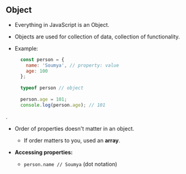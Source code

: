 
## Object

-   Everything in JavaScript is an Object.
    
-   Objects are used for collection of data, collection of functionality.
    
-   Example:
    
    ```javascript
      const person = {
      	name: 'Soumya', // property: value
      	age: 100
      };
      
      typeof person // object
      
      person.age = 101;
      console.log(person.age); // 101
    
    ```
    

.

-   Order of properties doesn't matter in an object.
    - If order matters to you, used an **array**.
    
-   **Accessing properties:**
    -   `person.name // Soumya` (dot notation)
